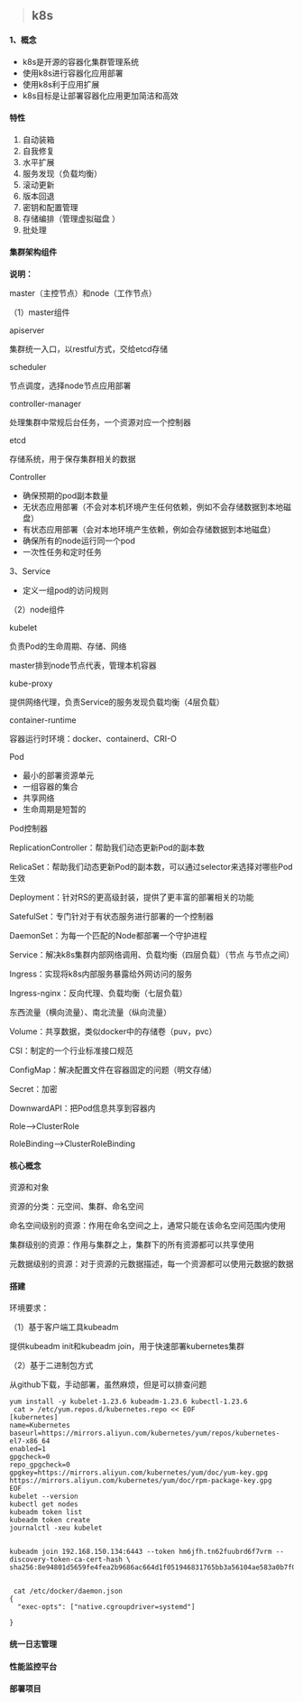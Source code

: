 > ## k8s

#### 1、概念

- k8s是开源的容器化集群管理系统
- 使用k8s进行容器化应用部署
- 使用k8s利于应用扩展
- k8s目标是让部署容器化应用更加简洁和高效

#### 特性

1. 自动装箱
2. 自我修复
3. 水平扩展
4. 服务发现（负载均衡）
5. 滚动更新
6. 版本回退
7. 密钥和配置管理
8. 存储编排（管理虚拟磁盘 ）
9. 批处理

#### 集群架构组件



**说明：**

master（主控节点）和node（工作节点）

（1）master组件

apiserver

集群统一入口，以restful方式，交给etcd存储

scheduler

节点调度，选择node节点应用部署

controller-manager

处理集群中常规后台任务，一个资源对应一个控制器

etcd

存储系统，用于保存集群相关的数据

Controller

- 确保预期的pod副本数量
- 无状态应用部署（不会对本机环境产生任何依赖，例如不会存储数据到本地磁盘）
- 有状态应用部署（会对本地环境产生依赖，例如会存储数据到本地磁盘）
- 确保所有的node运行同一个pod
- 一次性任务和定时任务

3、Service

- 定义一组pod的访问规则





（2）node组件

kubelet

负责Pod的生命周期、存储、网络

master排到node节点代表，管理本机容器

kube-proxy

提供网络代理，负责Service的服务发现负载均衡（4层负载）

container-runtime

容器运行时环境：docker、containerd、CRI-O

Pod 

- 最小的部署资源单元
- 一组容器的集合
- 共享网络
- 生命周期是短暂的



Pod控制器

ReplicationController：帮助我们动态更新Pod的副本数

RelicaSet：帮助我们动态更新Pod的副本数，可以通过selector来选择对哪些Pod生效

Deployment：针对RS的更高级封装，提供了更丰富的部署相关的功能

SatefulSet：专门针对于有状态服务进行部署的一个控制器

DaemonSet：为每一个匹配的Node都部署一个守护进程



Service：解决k8s集群内部网络调用、负载均衡（四层负载）（节点 与节点之间）

Ingress：实现将k8s内部服务暴露给外网访问的服务

Ingress-nginx：反向代理、负载均衡（七层负载）

东西流量（横向流量）、南北流量（纵向流量）



Volume：共享数据，类似docker中的存储卷（puv，pvc）

CSI：制定的一个行业标准接口规范

ConfigMap：解决配置文件在容器固定的问题（明文存储）

Secret：加密

DownwardAPI：把Pod信息共享到容器内

Role-->ClusterRole

RoleBinding-->ClusterRoleBinding

#### 核心概念

资源和对象

资源的分类：元空间、集群、命名空间

命名空间级别的资源：作用在命名空间之上，通常只能在该命名空间范围内使用

集群级别的资源：作用与集群之上，集群下的所有资源都可以共享使用

元数据级别的资源：对于资源的元数据描述，每一个资源都可以使用元数据的数据







#### 搭建

环境要求：

（1）基于客户端工具kubeadm

提供kubeadm init和kubeadm join，用于快速部署kubernetes集群

（2）基于二进制包方式

从github下载，手动部署，虽然麻烦，但是可以排查问题



```shell
yum install -y kubelet-1.23.6 kubeadm-1.23.6 kubectl-1.23.6
 cat > /etc/yum.repos.d/kubernetes.repo << EOF
[kubernetes]
name=Kubernetes
baseurl=https://mirrors.aliyun.com/kubernetes/yum/repos/kubernetes-el7-x86_64
enabled=1
gpgcheck=0
repo_gpgcheck=0
gpgkey=https://mirrors.aliyun.com/kubernetes/yum/doc/yum-key.gpg https://mirrors.aliyun.com/kubernetes/yum/doc/rpm-package-key.gpg
EOF
kubelet --version
kubectl get nodes
kubeadm token list
kubeadm token create
journalctl -xeu kubelet


kubeadm join 192.168.150.134:6443 --token hm6jfh.tn62fuubrd6f7vrm --discovery-token-ca-cert-hash \
sha256:8e94801d5659fe4fea2b9686ac664d1f051946831765bb3a56104ae583a0b7f0


 cat /etc/docker/daemon.json
{
  "exec-opts": ["native.cgroupdriver=systemd"]

}

```





#### 统一日志管理

#### 性能监控平台

#### 部署项目 